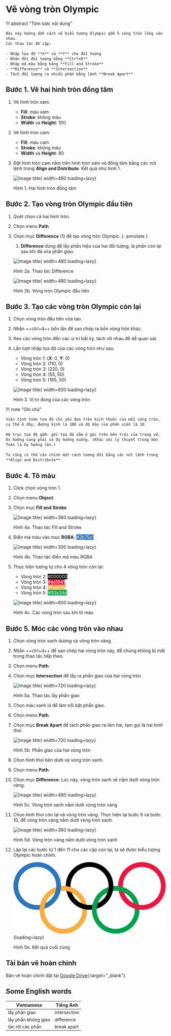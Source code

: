 # Vẽ vòng tròn Olympic

!!! abstract "Tóm lược nội dung"

    Bài này hướng dẫn cách vẽ biểu tượng Olympic gồm 5 vòng tròn lồng vào nhau.  
    Các thao tác đề cập:  

    - Nhập tọa độ **X** và **Y** cho đối tượng
    - Nhân đôi đối tượng bằng **Ctrl+D**
    - Nhập mã màu bằng bảng **Fill and Stroke**
    - **Difference** và **Intersection**
    - Tách đối tượng ra nhiều phần bằng lệnh **Break Apart**

## Bước 1. Vẽ hai hình tròn đồng tâm

1. Vẽ hình tròn xám:
    - **Fill**: màu xám
    - **Stroke**: không màu
    - **Width** và **Height**: 100

2. Vẽ hình tròn cam:
    - **Fill**: màu cam
    - **Stroke**: không màu
    - **Width** và **Height**: 80

3. Đặt hình tròn cam nằm trên hình tròn xám và đồng tâm bằng các nút lệnh trong **Align and Distribute**. Kết quả như hình 1.

    ![Image title](https://lh3.googleusercontent.com/pw/ADCreHcbblUUZv1FMeSzab4-MSk6BOQbnUI2h3sapNragEB3SjUxPABmA9ICwqFdiGeJp4Ihc_5bELajpaqAKzDlnZRGpzV68-FlU6Rzo9jEec-Qf2dbK8kH=w1200){ width=480 loading=lazy}

    Hình 1. Hai hình tròn đồng tâm

## Bước 2. Tạo vòng tròn Olympic đầu tiên

1. Quét chọn cả hai hình tròn.
2. Chọn menu **Path**.
3. Chọn mục **Difference** (1) để tạo vòng tròn Olympic.
    { .annotate }

    1. **Difference** dùng để lấy phần hiệu của hai đối tượng, là phần còn lại sau khi đã xóa phần giao.

    ![Image title](https://lh3.googleusercontent.com/pw/ADCreHdvvyGKzH5lsjMDDtQDCO8YRiNRXWV60VWt8_C-ptxa5xyrb2Cc8GiEE8hQQUXKWeNrG1VFlDGsQ3n8lVtLmn-g8z0WqmCPalpXhzc43FkAfKumbNw3=w1200){ width=480 loading=lazy}

    Hình 2a. Thao tác Difference

    ![Image title](https://lh3.googleusercontent.com/pw/ADCreHeChPMnWs4cOn3LelCQoN7HLcxuGQDwt9NLUIh7IJxPZHP7Y5XbU0nqRpfVdkIj6g786FM0hQ2X6p92SACvKwSBMsBCqcTVWks15EIgnIMaPbvEgsNg=w1200){ width=480 loading=lazy}

    Hình 2b. Vòng tròn Olympic đầu tiên   

## Bước 3. Tạo các vòng tròn Olympic còn lại

1. Chọn vòng tròn đầu tiên vừa tạo.
2. Nhấn ++ctrl+d++ bốn lần để sao chép ra bốn vòng tròn khác.
3. Kéo các vòng tròn đến các vị trí bất kỳ, tách rời nhau để dễ quan sát.
4. Lần lượt nhập tọa độ của các vòng tròn như sau:

    - Vòng tròn 1: (**X**: 0, **Y**: 0)
    - Vòng tròn 2: (110, 0)
    - Vòng tròn 3: (220, 0)
    - Vòng tròn 4: (55, 50)
    - Vòng tròn 5: (165, 50)

    ![Image title](https://lh3.googleusercontent.com/pw/ADCreHf7rCC22LWHeOARc-Pni_DNYH0wkDcSTK5V0DVYhLnOhgWEAZn4PWh5v8ZuvlAwdmlzRolL0xoWf3TGE85GbYg5BWMZlTS2Qp2gNNAUema8DmHj1rhj=w1200){ width=600 loading=lazy}

    Hình 3. Vị trí đúng của các vòng tròn

!!! note "Ghi chú"

    Việc tính toán tọa độ chủ yếu dựa trên kích thước của mỗi vòng tròn, cụ thể ở đây, đường kính là 100 và độ dày của phần viền là 10.  

    Hệ trục tọa độ gồm: gốc tọa độ nằm ở góc trên bên trái của trang vẽ, Ox hướng sang phải và Oy hướng xuống. (Khác với lý thuyết trong môn Toán là Oy hướng lên.)  

    Ta cũng có thể căn chỉnh một cách tương đối bằng các nút lệnh trong **Align and Distribute**.

## Bước 4. Tô màu

1. Click chọn vòng tròn 1.
2. Chọn menu **Object**.
3. Chọn mục **Fill and Stroke**.

    ![Image title](https://lh3.googleusercontent.com/pw/ADCreHfiAHXHuq8VtdqhMJQBiGp7gnOHcjIjSxCCJVeLrgz_sKgWRP9NDpctLJ1bid-2AGEOgbOOVcewtkiomwTdRt86pqDBuAYjY3R0UXSYJeHSo9WHJjE4=w1200){ width=360 loading=lazy}
    
    Hình 4a. Thao tác Fill and Stroke

4. Điền mã màu vào mục **RGBA**: <span style="color: #fff; background-color: #2b75c1">#2b75c1</span>

    ![Image title](https://lh3.googleusercontent.com/pw/ADCreHdCj8qFD22gJn_Go2xWxNiiE4nUm7r7XpUXrin0MKnnXgq47ovaxmIrDWzPK7MA7RnkQwr-ZlKuekcMhbTGkatWk4tLWVTFO9f4CPsJwrf4TuxujmGU=w1200){ width=300 loading=lazy}
    
    Hình 4b. Thao tác điền mã màu RGBA

5. Thực hiện tương tự cho 4 vòng tròn còn lại:
    - Vòng tròn 2: <span style="color: #fff; background-color: #000">#000000</span>
    - Vòng tròn 3: <span style="color: #fff; background-color: #ee1641">#ee1641</span>
    - Vòng tròn 4: <span style="color: #fff; background-color: #faad3a">#faad3a</span>
    - Vòng tròn 5: <span style="color: #fff; background-color: #00a34d">#00a34d</span>

    ![Image title](https://lh3.googleusercontent.com/pw/ADCreHe1ffLNokMK056N-KM19E6IoOf0I8e-qElTymLDJE5kRLy02U8zMglaLqxLwcBmHCYuIU-SjS8YSsZrS789IfWgQNFeOHLxBiVrmtvWpZ6vLBX-MEXW=w1200){ width=600 loading=lazy}
    
    Hình 4c. Các vòng tròn sau khi tô màu

## Bước 5. Móc các vòng tròn vào nhau

1. Chọn vòng tròn xanh dương và vòng tròn vàng.
2. Nhấn ++ctrl+d++ để sao chép hai vòng tròn này, để chúng không bị mất trong thao tác tiếp theo.
3. Chọn menu **Path**.
4. Chọn mục **Intersection** để lấy ra phần giao của hai vòng tròn.

    ![Image title](https://lh3.googleusercontent.com/pw/ADCreHcjNZMwvchWKKx92TJnDpV-M6pn3S4o6Fotp9m15dbW7wQ8JM1dkamoSkbDBBN9kOqZlPv0R8cf5jYZEH4MFGb5qGGhxKOutgCe4Cs8_XdecISCN44G=w1200){ width=720 loading=lazy}
    
    Hình 5a. Thao tác lấy phần giao

5. Chọn màu xanh lá để làm nổi bật phần giao.
6. Chọn menu **Path**.
7. Chọn mục **Break Apart** để tách phần giao ra làm hai, tạm gọi là hai *hình thoi*.

    ![Image title](https://lh3.googleusercontent.com/pw/ADCreHdak7K8Pvxp5iBw6Zj0MgDOe6I2MjjY0x2HI6XWTwEoJzN2UV6bhrXsASDMlFSLD0GvGxpCJeRRtYGSyA-Kr-Xd8D5pP0GkhyFHCP4ozhmYliyM99MI=w1200){ width=720 loading=lazy}
    
    Hình 5b. Phần giao của hai vòng tròn

8. Chọn hình thoi bên dưới và vòng tròn xanh.
9. Chọn menu **Path**.
10. Chọn mục **Difference**. Lúc này, vòng tròn xanh sẽ nằm dưới vòng tròn vàng.

    ![Image title](https://lh3.googleusercontent.com/pw/ADCreHe8U4U2sQ9FrYfak-G9owsBZol__sW5bug94nXew4Cp8xAvLFT9krCojGCHkC44m2RaSc6t6eLvD4qLV24CGMylZqyA-vvfgmX7fk5H78w6gYcUK-sf=w1200){ width=480 loading=lazy}
    
    Hình 5c. Vòng tròn xanh nằm dưới vòng tròn vàng

11. Chọn hình thoi còn lại và vòng tròn vàng. Thực hiện lại bước 9 và bước 10, để vòng tròn vàng nằm dưới vòng tròn xanh.

    ![Image title](https://lh3.googleusercontent.com/pw/ADCreHcn4CoY_LH2lzWSTY9bF56LslSaCiVlw4jLVUGm0GKPMUMDaOYxZ8uUlvdpqm4x15crOyFd3meLoH32Ga93doHoLl8iPKpDkOaUYZRqyovq2QlrTnY2=w1200){ width=360 loading=lazy}
    
    Hình 5d. Vòng tròn vàng năm dưới vòng tròn xanh

12. Lặp lại các bước từ 1 đến 11 cho các cặp còn lại, ta sẽ được biểu tượng Olympic hoàn chỉnh.

    ![Image title](../topic-E/olympic-circles-600px.svg){loading=lazy}
    
    Hình 5e. Kết quả cuối cùng

## Tải bản vẽ hoàn chỉnh

Bản vẽ hoàn chỉnh đặt tại [Google Drive](https://drive.google.com/file/d/1drwTezgk2Zv0iGbFFXUxIQ9cXpqGz2GW/view?usp=sharing){:target="_blank"}.

## Some English words

| Vietnamese | Tiếng Anh | 
| --- | --- |
| lấy phần giao | intersection |
| lấy phần không giao | difference |
| tác rời các phần | break apart |